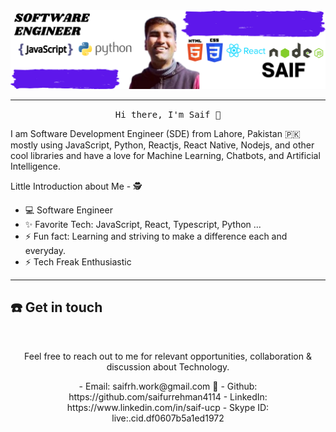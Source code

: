 <img src="https://raw.githubusercontent.com/saifurrehman4114/saifurrehman4114/main/Saif-Banner.png"/>
 <hr></hr>

<p align="center">
  <samp>
Hi there, I'm Saif 👋

I am Software Development Engineer (SDE) from Lahore, Pakistan 🇵🇰 mostly using JavaScript, Python, Reactjs, React Native, Nodejs, and other cool libraries and have a love for Machine Learning, Chatbots, and Artificial Intelligence.  


Little Introduction about Me - 🕵️

- 💻  Software Engineer 
- ✨ Favorite Tech: JavaScript, React, Typescript, Python ...
- ⚡ Fun fact: Learning and striving to make a difference each and everyday.
- ⚡ Tech Freak Enthusiastic
------------------------
 
## ☎️ Get in touch
<br>
<p align = "center">
Feel free to reach out to me for relevant opportunities, collaboration & discussion about Technology.

 <p align = "center">
- Email: saifrh.work@gmail.com 📩
- Github: https://github.com/saifurrehman4114
- LinkedIn: https://www.linkedin.com/in/saif-ucp
- Skype ID: live:.cid.df0607b5a1ed1972



 </samp>
</p>
